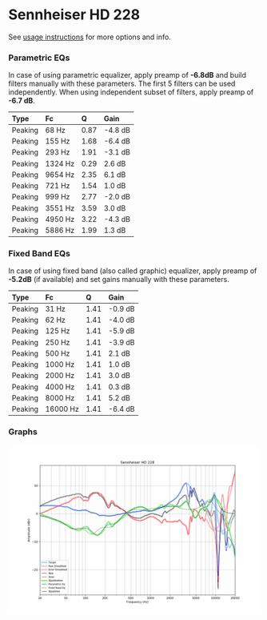 # Sennheiser HD 228
See [usage instructions](https://github.com/jaakkopasanen/AutoEq#usage) for more options and info.

### Parametric EQs
In case of using parametric equalizer, apply preamp of **-6.8dB** and build filters manually
with these parameters. The first 5 filters can be used independently.
When using independent subset of filters, apply preamp of **-6.7 dB**.

| Type    | Fc      |    Q | Gain    |
|:--------|:--------|:-----|:--------|
| Peaking | 68 Hz   | 0.87 | -4.8 dB |
| Peaking | 155 Hz  | 1.68 | -6.4 dB |
| Peaking | 293 Hz  | 1.91 | -3.1 dB |
| Peaking | 1324 Hz | 0.29 | 2.6 dB  |
| Peaking | 9654 Hz | 2.35 | 6.1 dB  |
| Peaking | 721 Hz  | 1.54 | 1.0 dB  |
| Peaking | 999 Hz  | 2.77 | -2.0 dB |
| Peaking | 3551 Hz | 3.59 | 3.0 dB  |
| Peaking | 4950 Hz | 3.22 | -4.3 dB |
| Peaking | 5886 Hz | 1.99 | 1.3 dB  |

### Fixed Band EQs
In case of using fixed band (also called graphic) equalizer, apply preamp of **-5.2dB**
(if available) and set gains manually with these parameters.

| Type    | Fc       |    Q | Gain    |
|:--------|:---------|:-----|:--------|
| Peaking | 31 Hz    | 1.41 | -0.9 dB |
| Peaking | 62 Hz    | 1.41 | -4.0 dB |
| Peaking | 125 Hz   | 1.41 | -5.9 dB |
| Peaking | 250 Hz   | 1.41 | -3.9 dB |
| Peaking | 500 Hz   | 1.41 | 2.1 dB  |
| Peaking | 1000 Hz  | 1.41 | 1.0 dB  |
| Peaking | 2000 Hz  | 1.41 | 3.0 dB  |
| Peaking | 4000 Hz  | 1.41 | 0.3 dB  |
| Peaking | 8000 Hz  | 1.41 | 5.2 dB  |
| Peaking | 16000 Hz | 1.41 | -6.4 dB |

### Graphs
![](./Sennheiser%20HD%20228.png)